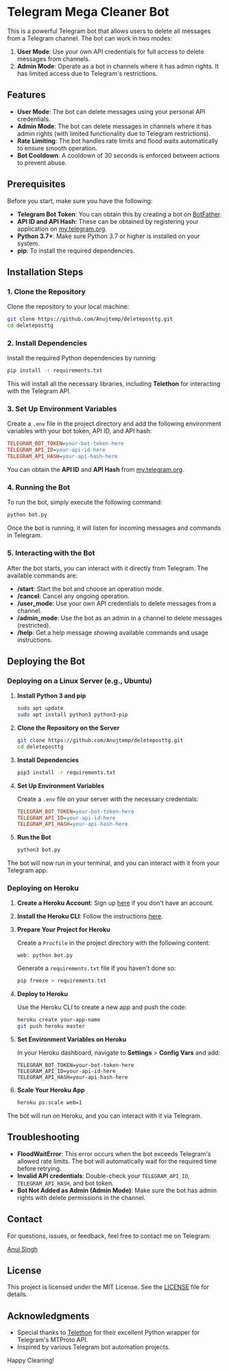 # Telegram Mega Cleaner Bot

This is a powerful Telegram bot that allows users to delete all messages from a Telegram channel. The bot can work in two modes:

1. **User Mode**: Use your own API credentials for full access to delete messages from channels.
2. **Admin Mode**: Operate as a bot in channels where it has admin rights. It has limited access due to Telegram's restrictions.

## Features

- **User Mode**: The bot can delete messages using your personal API credentials.
- **Admin Mode**: The bot can delete messages in channels where it has admin rights (with limited functionality due to Telegram restrictions).
- **Rate Limiting**: The bot handles rate limits and flood waits automatically to ensure smooth operation.
- **Bot Cooldown**: A cooldown of 30 seconds is enforced between actions to prevent abuse.

## Prerequisites

Before you start, make sure you have the following:

- **Telegram Bot Token**: You can obtain this by creating a bot on [BotFather](https://core.telegram.org/bots#botfather).
- **API ID and API Hash**: These can be obtained by registering your application on [my.telegram.org](https://my.telegram.org/auth).
- **Python 3.7+**: Make sure Python 3.7 or higher is installed on your system.
- **pip**: To install the required dependencies.

## Installation Steps

### 1. Clone the Repository

Clone the repository to your local machine:

```bash
git clone https://github.com/Anujtemp/deleteposttg.git
cd deleteposttg
```

### 2. Install Dependencies

Install the required Python dependencies by running:

```bash
pip install -r requirements.txt
```

This will install all the necessary libraries, including **Telethon** for interacting with the Telegram API.

### 3. Set Up Environment Variables

Create a `.env` file in the project directory and add the following environment variables with your bot token, API ID, and API hash:

```ini
TELEGRAM_BOT_TOKEN=your-bot-token-here
TELEGRAM_API_ID=your-api-id-here
TELEGRAM_API_HASH=your-api-hash-here
```

You can obtain the **API ID** and **API Hash** from [my.telegram.org](https://my.telegram.org/auth).

### 4. Running the Bot

To run the bot, simply execute the following command:

```bash
python bot.py
```

Once the bot is running, it will listen for incoming messages and commands in Telegram.

### 5. Interacting with the Bot

After the bot starts, you can interact with it directly from Telegram. The available commands are:

- **/start**: Start the bot and choose an operation mode.
- **/cancel**: Cancel any ongoing operation.
- **/user_mode**: Use your own API credentials to delete messages from a channel.
- **/admin_mode**: Use the bot as an admin in a channel to delete messages (restricted).
- **/help**: Get a help message showing available commands and usage instructions.

## Deploying the Bot

### Deploying on a Linux Server (e.g., Ubuntu)

1. **Install Python 3 and pip**

   ```bash
   sudo apt update
   sudo apt install python3 python3-pip
   ```

2. **Clone the Repository on the Server**

   ```bash
   git clone https://github.com/Anujtemp/deleteposttg.git
   cd deleteposttg
   ```

3. **Install Dependencies**

   ```bash
   pip3 install -r requirements.txt
   ```

4. **Set Up Environment Variables**

   Create a `.env` file on your server with the necessary credentials:

   ```ini
   TELEGRAM_BOT_TOKEN=your-bot-token-here
   TELEGRAM_API_ID=your-api-id-here
   TELEGRAM_API_HASH=your-api-hash-here
   ```

5. **Run the Bot**

   ```bash
   python3 bot.py
   ```

The bot will now run in your terminal, and you can interact with it from your Telegram app.

### Deploying on Heroku

1. **Create a Heroku Account**: Sign up [here](https://signup.heroku.com/) if you don't have an account.
2. **Install the Heroku CLI**: Follow the instructions [here](https://devcenter.heroku.com/articles/heroku-cli).
3. **Prepare Your Project for Heroku**

   Create a `Procfile` in the project directory with the following content:

   ```
   web: python bot.py
   ```

   Generate a `requirements.txt` file if you haven't done so:

   ```bash
   pip freeze > requirements.txt
   ```

4. **Deploy to Heroku**

   Use the Heroku CLI to create a new app and push the code:

   ```bash
   heroku create your-app-name
   git push heroku master
   ```

5. **Set Environment Variables on Heroku**

   In your Heroku dashboard, navigate to **Settings** > **Config Vars** and add:

   ```
   TELEGRAM_BOT_TOKEN=your-bot-token-here
   TELEGRAM_API_ID=your-api-id-here
   TELEGRAM_API_HASH=your-api-hash-here
   ```

6. **Scale Your Heroku App**

   ```bash
   heroku ps:scale web=1
   ```

The bot will run on Heroku, and you can interact with it via Telegram.

## Troubleshooting

- **FloodWaitError**: This error occurs when the bot exceeds Telegram's allowed rate limits. The bot will automatically wait for the required time before retrying.
- **Invalid API credentials**: Double-check your `TELEGRAM_API_ID`, `TELEGRAM_API_HASH`, and bot token.
- **Bot Not Added as Admin (Admin Mode)**: Make sure the bot has admin rights with delete permissions in the channel.

## Contact

For questions, issues, or feedback, feel free to contact me on Telegram:

[Anuj Singh](https://t.me/Anuj_singg)

## License

This project is licensed under the MIT License. See the [LICENSE](LICENSE) file for details.

## Acknowledgments

- Special thanks to [Telethon](https://github.com/LonamiWebs/Telethon) for their excellent Python wrapper for Telegram's MTProto API.
- Inspired by various Telegram bot automation projects.

Happy Cleaning!

